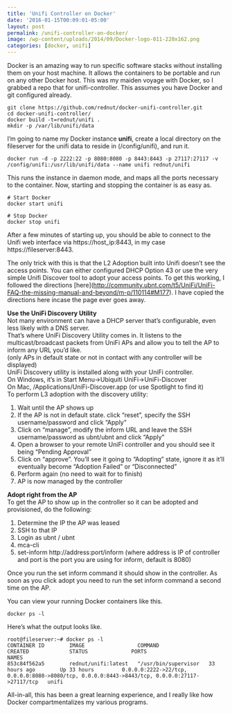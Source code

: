 ```yaml
---
title: 'Unifi Controller on Docker'
date: '2016-01-15T00:09:01-05:00'
layout: post
permalink: /unifi-controller-on-docker/
image: /wp-content/uploads/2014/09/Docker-logo-011-220x162.png
categories: [docker, unifi]
---
```


Docker is an amazing way to run specific software stacks without installing them on your host machine. It allows the containers to be portable and run on any other Docker host. This was my maiden voyage with Docker, so I grabbed a repo that for unifi-controller. This assumes you have Docker and git configured already.

```
git clone https://github.com/rednut/docker-unifi-controller.git
cd docker-unifi-controller/
docker build -t=rednut/unifi .
mkdir -p /var/lib/unifi/data
```

I’m going to name my Docker instance **unifi**, create a local directory on the fileserver for the unifi data to reside in (/config/unifi), and run it.

```
docker run -d -p 2222:22 -p 8080:8080 -p 8443:8443 -p 27117:27117 -v /config/unifi:/usr/lib/unifi/data --name unifi rednut/unifi
```

This runs the instance in daemon mode, and maps all the ports necessary to the container. Now, starting and stopping the container is as easy as.

```
# Start Docker
docker start unifi

# Stop Docker
docker stop unifi
```

After a few minutes of starting up, you should be able to connect to the Unifi web interface via https://host\_ip:8443, in my case https://fileserver:8443.

The only trick with this is that the L2 Adoption built into Unifi doesn’t see the access points. You can either configured DHCP Option 43 or use the very simple Unifi Discover tool to adopt your access points. To get this working, I followed the directions \[here\](http://community.ubnt.com/t5/UniFi/UniFi-FAQ-the-missing-manual-and-beyond/m-p/110114#M177). I have copied the directions here incase the page ever goes away.

**Use the UniFi Discovery Utility**  
Not many environment can have a DHCP server that’s configurable, even less likely with a DNS server.  
That’s where UniFi Discovery Utility comes in. It listens to the multicast/broadcast packets from UniFi APs and allow you to tell the AP to inform any URL you’d like.  
(only APs in default state or not in contact with any controller will be displayed)  
UniFi Discovery utility is installed along with your UniFi controller.  
On Windows, it’s in Start Menu-&gt;Ubiquiti UniFi-&gt;UniFi-Discover  
On Mac, /Applications/UniFi-Discover.app (or use Spotlight to find it)  
To perform L3 adoption with the discovery utility:

1. Wait until the AP shows up
2. If the AP is not in default state. click “reset”, specify the SSH username/password and click “Apply”
3. Click on “manage”, modify the inform URL and leave the SSH username/password as ubnt/ubnt and click “Apply”
4. Open a browser to your remote UniFi controller and you should see it being “Pending Approval”
5. Click on “approve”. You’ll see it going to “Adopting” state, ignore it as it’ll eventually become “Adoption Failed” or “Disconnected”
6. Perform again (no need to wait for to finish)
7. AP is now managed by the controller

**Adopt right from the AP**  
To get the AP to show up in the controller so it can be adopted and provisioned, do the following:

1. Determine the IP the AP was leased
2. SSH to that IP
3. Login as ubnt / ubnt
4. mca-cli
5. set-inform http://address:port/inform (where address is IP of controller and port is the port you are using for inform, default is 8080)

Once you run the set inform command it should show in the controller. As soon as you click adopt you need to run the set inform command a second time on the AP.

You can view your running Docker containers like this.

```
docker ps -l
```

Here’s what the output looks like.

```
root@fileserver:~# docker ps -l
CONTAINER ID        IMAGE                 COMMAND                CREATED             STATUS              PORTS                                                                                            NAMES
853c84f562a5        rednut/unifi:latest   "/usr/bin/supervisor   33 hours ago        Up 33 hours         0.0.0.0:2222->22/tcp, 0.0.0.0:8080->8080/tcp, 0.0.0.0:8443->8443/tcp, 0.0.0.0:27117->27117/tcp   unifi
```

All-in-all, this has been a great learning experience, and I really like how Docker compartmentalizes my various programs.